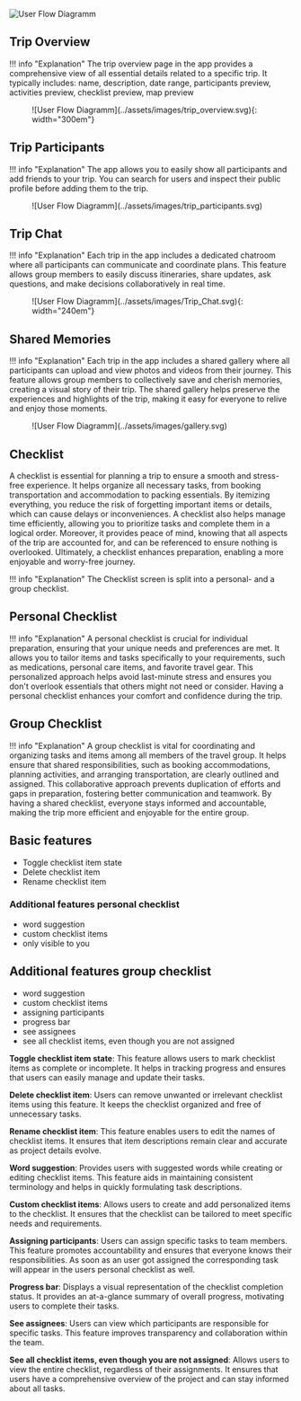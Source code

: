 ![User Flow Diagramm](../assets/images/Plan_Trips_User_Flow.svg)

## Trip Overview
!!! info "Explanation"
	The trip overview page in the app provides a comprehensive view of all essential details related to a specific trip. It typically includes: name, description, date range, participants preview, activities preview, checklist preview, map preview

<figure markdown="span">
  ![User Flow Diagramm](../assets/images/trip_overview.svg){: width="300em"}
</figure>

## Trip Participants
!!! info "Explanation"
	The app allows you to easily show all participants and add friends to your trip. You can search for users and inspect their public profile before adding them to the trip.

<figure markdown="span">
  ![User Flow Diagramm](../assets/images/trip_participants.svg)
</figure>

## Trip Chat
!!! info "Explanation"
	Each trip in the app includes a dedicated chatroom where all participants can communicate and coordinate plans. This feature allows group members to easily discuss itineraries, share updates, ask questions, and make decisions collaboratively in real time.

<figure markdown="span">
  ![User Flow Diagramm](../assets/images/Trip_Chat.svg){: width="240em"}
</figure>

## Shared Memories
!!! info "Explanation"
    Each trip in the app includes a shared gallery where all participants can upload and view photos and videos from their journey. This feature allows group members to collectively save and cherish memories, creating a visual story of their trip. The shared gallery helps preserve the experiences and highlights of the trip, making it easy for everyone to relive and enjoy those moments.

<figure markdown="span">
  ![User Flow Diagramm](../assets/images/gallery.svg)
</figure>

## Checklist
A checklist is essential for planning a trip to ensure a smooth and stress-free experience. It helps organize all necessary tasks, from booking transportation and accommodation to packing essentials. By itemizing everything, you reduce the risk of forgetting important items or details, which can cause delays or inconveniences. A checklist also helps manage time efficiently, allowing you to prioritize tasks and complete them in a logical order. Moreover, it provides peace of mind, knowing that all aspects of the trip are accounted for, and can be referenced to ensure nothing is overlooked. Ultimately, a checklist enhances preparation, enabling a more enjoyable and worry-free journey.


!!! info "Explanation"
    The Checklist screen is split into a personal- and a group checklist.

## Personal Checklist
!!! info "Explanation"
    A personal checklist is crucial for individual preparation, ensuring that your unique needs and preferences are met. It allows you to tailor items and tasks specifically to your requirements, such as medications, personal care items, and favorite travel gear. This personalized approach helps avoid last-minute stress and ensures you don't overlook essentials that others might not need or consider. Having a personal checklist enhances your comfort and confidence during the trip.


## Group Checklist
!!! info "Explanation"
    A group checklist is vital for coordinating and organizing tasks and items among all members of the travel group. It helps ensure that shared responsibilities, such as booking accommodations, planning activities, and arranging transportation, are clearly outlined and assigned. This collaborative approach prevents duplication of efforts and gaps in preparation, fostering better communication and teamwork. By having a shared checklist, everyone stays informed and accountable, making the trip more efficient and enjoyable for the entire group.

## Basic features

- Toggle checklist item state
- Delete checklist item
- Rename checklist item

### Additional features personal checklist

- word suggestion
- custom checklist items
- only visible to you

## Additional features group checklist

- word suggestion
- custom checklist items
- assigning participants
- progress bar
- see assignees
- see all checklist items, even though you are not assigned

**Toggle checklist item state**: This feature allows users to mark checklist items as complete or incomplete. It helps in tracking progress and ensures that users can easily manage and update their tasks.

**Delete checklist item**: Users can remove unwanted or irrelevant checklist items using this feature. It keeps the checklist organized and free of unnecessary tasks.

**Rename checklist item**: This feature enables users to edit the names of checklist items. It ensures that item descriptions remain clear and accurate as project details evolve.

**Word suggestion**: Provides users with suggested words while creating or editing checklist items. This feature aids in maintaining consistent terminology and helps in quickly formulating task descriptions.

**Custom checklist items**: Allows users to create and add personalized items to the checklist. It ensures that the checklist can be tailored to meet specific needs and requirements.

**Assigning participants**: Users can assign specific tasks to team members. This feature promotes accountability and ensures that everyone knows their responsibilities. As soon as an user got assigned the corresponding task will appear in the users personal checklist as well.

**Progress bar**: Displays a visual representation of the checklist completion status. It provides an at-a-glance summary of overall progress, motivating users to complete their tasks.

**See assignees**: Users can view which participants are responsible for specific tasks. This feature improves transparency and collaboration within the team.

**See all checklist items, even though you are not assigned**: Allows users to view the entire checklist, regardless of their assignments. It ensures that users have a comprehensive overview of the project and can stay informed about all tasks.
